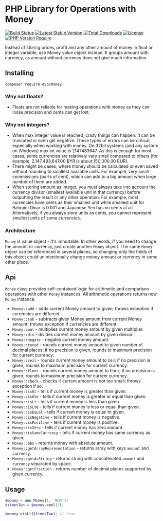 # PHP Library for Operations with Money

[![Build Status][ico-build]][link-build]
[![Latest Stable Version][ico-version]][link-packagist]
[![Total Downloads][ico-downloads]][link-packagist]
[![License][ico-license]](LICENSE)
[![PHP Version Require][ico-php]][link-packagist]

Instead of storing prices, profit and any other amount of money in float or integer variable, use Money value object
instead. It groups amount with currency, as amount without currency does not give much information.

## Installing

```shell
composer require evp/money
```

### Why not floats?

 - Floats are not reliable for making operations with money as they can loose precision and cents can get lost.

### Why not integers?

 - When max integer value is reached, crazy things can happen: it can be truncated or even get negative.
 These types of errors can be critical, especially when working with money.
 On 32bit systems (and any system on Windows) max int value is 2147483647. As this is enough for most cases, some
 currencies are relatively very small compared to others (for example, 2,147,483,647.00 BYR is about 150,000.00 EUR).
 - There might be cases, where money should be calculated or even saved without rounding to smallest available units.
 For example, very small commissions (parts of cent), which can add to a big amount when large number of them are
 added.
 - When storing amount as integer, you must always take into account the currency divisor
 (smallest available unit in that currency) before outputting the result or any other operation. For example, most currencies
 have cents as their smallest unit while smallest unit for Bahraini Dinar is 0.001 and Japanese Yen has no cents at all.
 Alternatively, if you always store units as cents, you cannot represent smallest units of some currencies.

### Architecture

`Money` is value object - it's immutable. In other words, if you need to change the amount or currency, just create
another `Money` object. The same `Money` object can be referenced in several places, so changing only the fields
of this object could unintentionally change money amount or currency in some other place.

## Api
`Money` class provides self-contained logic for arithmetic and comparison operations with other
`Money` instances. All arithmetic operations returns new `Money` instance.

* `Money::add` - adds current Money amount to given; throws exception if currencies are different.
* `Money::sub` - subtracts given Money amount from current Money amount; throws exception if currencies are different.
* `Money::mul` - multiplies current money amount by given multiplier.
* `Money::div` - divides current money amount by given divisor.
* `Money::negate` - negates current money amount.
* `Money::round` - rounds current money amount to given number of decimal places; if no precision is given, rounds to maximum precision for current currency.
* `Money::ceil` - rounds current money amount to ceil; if no precision is given, rounds to maximum precision for current currency.
* `Money::floor` - rounds current money amount to floor; if no precision is given, rounds to maximum precision for current currency.
* `Money::check` - checks if current amount is not too small; throws exception if so.
* `Money::isGt` - tells if current money is greater than given.
* `Money::isGte` - tells if current money is greater or equal than given.
* `Money::isLt` - tells if current money is less than given.
* `Money::isLte` - tells if current money is less or equal than given.
* `Money::isEqual` - tells if current money is equal to given.
* `Money::isNegative` - tells if current money is negative.
* `Money::isPositive` - tells if current money is positive.
* `Money::isZero` - tells if current money has zero amount.
* `Money::isSameCurrency` - tells if current money has same currency as given.
* `Money::abs` - returns money with absolute amount.
* `Money::getArrayRepresentation` - returns array with keys `amount` and `currency`.
* `Money::getAsString` - returns string with concatenated `amount` and `currency` separated by space.
* `Money::getFraction` - returns number of decimal places supported by given currency.
 
## Usage

```php
$money = new Money(1, 'EUR');
$timesTwo = $money->mul(2);

$money->isLt($timesTwo); // true
```

[ico-build]: https://github.com/paysera/lib-money/workflows/CI/badge.svg
[ico-version]: https://img.shields.io/packagist/v/evp/money.svg
[ico-downloads]: https://img.shields.io/packagist/dt/evp/money.svg
[ico-license]: https://img.shields.io/badge/license-MIT-blue.svg
[ico-php]: http://poser.pugx.org/evp/money/require/php
[link-build]: https://github.com/paysera/lib-money/actions
[link-packagist]: https://packagist.org/packages/evp/money
